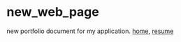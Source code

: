 # new_web_page
new portfolio document for my application.  [home](https://pruthvi-sanghavi.github.io/),  [resume](https://pruthvi-sanghavi.github.io/resume.html)
